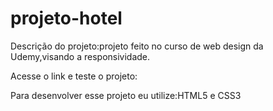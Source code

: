 # projeto-hotel
Descrição do projeto:projeto feito no curso de web design da Udemy,visando a responsividade.

Acesse o link e teste o projeto:

Para desenvolver esse projeto eu utilize:HTML5 e CSS3

